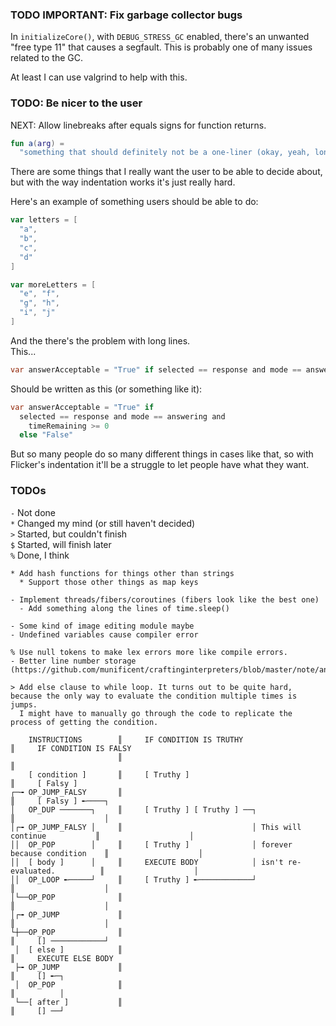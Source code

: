 ### TODO IMPORTANT: Fix garbage collector bugs

In `initializeCore()`, with `DEBUG_STRESS_GC` enabled, there's an unwanted "free type 11" that causes a segfault. This is probably one of many issues related to the GC.

At least I can use valgrind to help with this.

### TODO: Be nicer to the user

NEXT: Allow linebreaks after equals signs for function returns.

```kotlin
fun a(arg) =
  "something that should definitely not be a one-liner (okay, yeah, long strings should always be avoided I guess): =(3 + 24 / 3)"
```

There are some things that I really want the user to be able to decide about, but with the way indentation works it's just really hard.

Here's an example of something users should be able to do:
```scala
var letters = [
  "a",
  "b",
  "c",
  "d"
]

var moreLetters = [
  "e", "f",
  "g", "h",
  "i", "j"
]
```

And the there's the problem with long lines.  
This...
```cs
var answerAcceptable = "True" if selected == response and mode == answering and timeRemaining >= 0 else "False"
```
Should be written as this (or something like it):
```cs
var answerAcceptable = "True" if
  selected == response and mode == answering and
    timeRemaining >= 0
  else "False"
```

But so many people do so many different things in cases like that, so with Flicker's indentation it'll be a struggle to let people have what they want.

### TODOs

`-` Not done<br>
`*` Changed my mind (or still haven't decided)<br>
`>` Started, but couldn't finish<br>
`$` Started, will finish later<br>
`%` Done, I think<br>

```
* Add hash functions for things other than strings
  * Support those other things as map keys

- Implement threads/fibers/coroutines (fibers look like the best one)
  - Add something along the lines of time.sleep()

- Some kind of image editing module maybe
- Undefined variables cause compiler error

% Use null tokens to make lex errors more like compile errors.
- Better line number storage (https://github.com/munificent/craftinginterpreters/blob/master/note/answers/chapter14_chunks/1.md).

> Add else clause to while loop. It turns out to be quite hard, because the only way to evaluate the condition multiple times is jumps.
  I might have to manually go through the code to replicate the process of getting the condition.

    INSTRUCTIONS        ║     IF CONDITION IS TRUTHY                                 ║     IF CONDITION IS FALSY
                        ║                                                            ║
    [ condition ]       ║     [ Truthy ]                                             ║     [ Falsy ]
┌─╼ OP_JUMP_FALSY       ║                                                            ║     [ Falsy ] ╾────┐
│   OP_DUP ───────┐     ║     [ Truthy ] [ Truthy ] ──┐                              ║                    │
│┌╼ OP_JUMP_FALSY │     ║                             │ This will continue           ║                    │
││  OP_POP        │     ║     [ Truthy ]              │ forever because condition    ║                    │
││  [ body ]      │     ║     EXECUTE BODY            │ isn't re-evaluated.          ║                    │
││  OP_LOOP ╾─────┘     ║     [ Truthy ] ╾────────────┘                              ║                    │
│└──OP_POP              ║                                                            ║                    │
│┌╼ OP_JUMP             ║                                                            ║                    │
└┼──OP_POP              ║                                                            ║     [] ────────────┘
 │  [ else ]            ║                                                            ║     EXECUTE ELSE BODY
 ├╼ OP_JUMP             ║                                                            ║     [] ╾─┐
 │  OP_POP              ║                                                            ║          │
 └──[ after ]           ║                                                            ║     [] ──┘
```